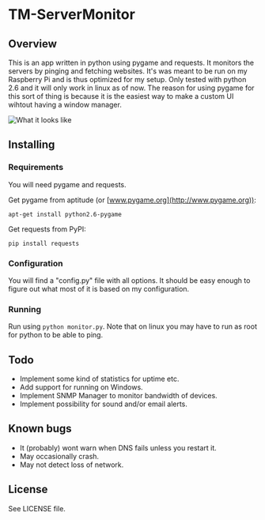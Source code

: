 # TM-ServerMonitor

## Overview

This is an app written in python using pygame and requests. It monitors the servers by pinging and fetching websites. It's was meant to be run on my Raspberry Pi and is thus optimized for my setup. Only tested with python 2.6 and it will only work in linux as of now. The reason for using pygame for this sort of thing is because it is the easiest way to make a custom UI wihtout having a window manager.

![What it looks like](http://tobbentm.com/ul/monitor.png "Screenshot of monitor.py")

## Installing

### Requirements

You will need pygame and requests.

Get pygame from aptitude (or [www.pygame.org](http://www.pygame.org)):

	apt-get install python2.6-pygame
	
Get requests from PyPI:

	pip install requests

### Configuration

You will find a "config.py" file with all options. It should be easy enough to figure out what most of it is based on my configuration.

### Running

Run using `python monitor.py`.
Note that on linux you may have to run as root for python to be able to ping.

## Todo

* Implement some kind of statistics for uptime etc.
* Add support for running on Windows.
* Implement SNMP Manager to monitor bandwidth of devices.
* Implement possibility for sound and/or email alerts.

## Known bugs

* It (probably) wont warn when DNS fails unless you restart it.
* May occasionally crash.
* May not detect loss of network.

## License

See LICENSE file.